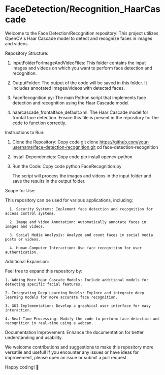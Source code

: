 # FaceDetection/Recognition_HaarCascade
Welcome to the Face Detection/Recognition repository! This project utilizes OpenCV's Haar Cascade model to detect and recognize faces in images and videos.

Repository Structure:


1. InputFolderForImageAndVideoFiles: This folder contains the input images and videos on which you want to perform face detection and recognition.

2. OutputFolder: The output of the code will be saved in this folder. It includes annotated images/videos with detected faces.

3. FaceRecognition.py: The main Python script that implements face detection and recognition using the Haar Cascade model.

4. haarcascade_frontalface_default.xml: The Haar Cascade model for frontal face detection. Ensure this file is present in the repository for the code to function correctly.

Instructions to Run:

1. Clone the Repository:
    Copy code
    git clone https://github.com/your-username/face-detection-recognition.git
    cd face-detection-recognition

2. Install Dependencies:
    Copy code
    pip install opencv-python

3. Run the Code:
    Copy code
    python FaceRecognition.py

   The script will process the images and videos in the input folder and save the results in the output folder.

Scope for Use:

  This repository can be used for various applications, including:

      1. Security Systems: Implement face detection and recognition for access control systems.
      
      2. Image and Video Annotation: Automatically annotate faces in images and videos.
      
      3. Social Media Analysis: Analyze and count faces in social media posts or videos.
      
      4. Human-Computer Interaction: Use face recognition for user authentication.

Additional Expansion:

  Feel free to expand this repository by:
    
    1. Adding More Haar Cascade Models: Include additional models for detecting specific facial features.
    
    2. Integrating Deep Learning Models: Explore and integrate deep learning models for more accurate face recognition.
    
    3. GUI Implementation: Develop a graphical user interface for easy interaction.
    
    4. Real-Time Processing: Modify the code to perform face detection and recognition in real-time using a webcam.

Documentation Improvement: Enhance the documentation for better understanding and usability.

We welcome contributions and suggestions to make this repository more versatile and useful! If you encounter any issues or have ideas for improvement, please open an issue or submit a pull request.

Happy coding! 🚀
